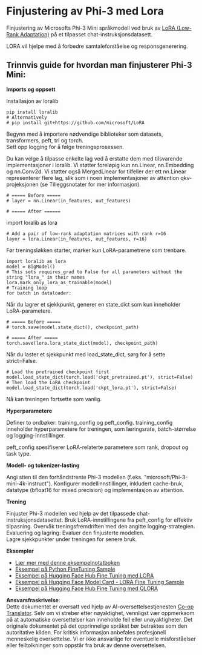 <!--
CO_OP_TRANSLATOR_METADATA:
{
  "original_hash": "50b6a55a0831b417835087d8b57759fe",
  "translation_date": "2025-05-09T20:46:25+00:00",
  "source_file": "md/03.FineTuning/FineTuning_Lora.md",
  "language_code": "no"
}
-->
# **Finjustering av Phi-3 med Lora**

Finjustering av Microsofts Phi-3 Mini språkmodell ved bruk av [LoRA (Low-Rank Adaptation)](https://github.com/microsoft/LoRA?WT.mc_id=aiml-138114-kinfeylo) på et tilpasset chat-instruksjonsdatasett.

LORA vil hjelpe med å forbedre samtaleforståelse og responsgenerering.

## Trinnvis guide for hvordan man finjusterer Phi-3 Mini:

**Imports og oppsett**

Installasjon av loralib

```
pip install loralib
# Alternatively
# pip install git+https://github.com/microsoft/LoRA

```

Begynn med å importere nødvendige biblioteker som datasets, transformers, peft, trl og torch.  
Sett opp logging for å følge treningsprosessen.

Du kan velge å tilpasse enkelte lag ved å erstatte dem med tilsvarende implementasjoner i loralib. Vi støtter foreløpig kun nn.Linear, nn.Embedding og nn.Conv2d. Vi støtter også MergedLinear for tilfeller der ett nn.Linear representerer flere lag, slik som i noen implementasjoner av attention qkv-projeksjonen (se Tilleggsnotater for mer informasjon).

```
# ===== Before =====
# layer = nn.Linear(in_features, out_features)
```

```
# ===== After ======
```

import loralib as lora

```
# Add a pair of low-rank adaptation matrices with rank r=16
layer = lora.Linear(in_features, out_features, r=16)
```

Før treningsløkken starter, marker kun LoRA-parametrene som trenbare.

```
import loralib as lora
model = BigModel()
# This sets requires_grad to False for all parameters without the string "lora_" in their names
lora.mark_only_lora_as_trainable(model)
# Training loop
for batch in dataloader:
```

Når du lagrer et sjekkpunkt, generer en state_dict som kun inneholder LoRA-parametere.

```
# ===== Before =====
# torch.save(model.state_dict(), checkpoint_path)
```  
```
# ===== After =====
torch.save(lora.lora_state_dict(model), checkpoint_path)
```

Når du laster et sjekkpunkt med load_state_dict, sørg for å sette strict=False.

```
# Load the pretrained checkpoint first
model.load_state_dict(torch.load('ckpt_pretrained.pt'), strict=False)
# Then load the LoRA checkpoint
model.load_state_dict(torch.load('ckpt_lora.pt'), strict=False)
```

Nå kan treningen fortsette som vanlig.

**Hyperparametere**

Definer to ordbøker: training_config og peft_config. training_config inneholder hyperparametere for treningen, som læringsrate, batch-størrelse og logging-innstillinger.

peft_config spesifiserer LoRA-relaterte parametere som rank, dropout og task type.

**Modell- og tokenizer-lasting**

Angi stien til den forhåndstrente Phi-3 modellen (f.eks. "microsoft/Phi-3-mini-4k-instruct"). Konfigurer modellinnstillinger, inkludert cache-bruk, datatype (bfloat16 for mixed precision) og implementasjon av attention.

**Trening**

Finjuster Phi-3 modellen ved hjelp av det tilpassede chat-instruksjonsdatasettet. Bruk LoRA-innstillingene fra peft_config for effektiv tilpasning. Overvåk treningsfremdriften med den angitte logging-strategien.  
Evaluering og lagring: Evaluer den finjusterte modellen.  
Lagre sjekkpunkter under treningen for senere bruk.

**Eksempler**
- [Lær mer med denne eksempelnotatboken](../../../../code/03.Finetuning/Phi_3_Inference_Finetuning.ipynb)  
- [Eksempel på Python FineTuning Sample](../../../../code/03.Finetuning/FineTrainingScript.py)  
- [Eksempel på Hugging Face Hub Fine Tuning med LORA](../../../../code/03.Finetuning/Phi-3-finetune-lora-python.ipynb)  
- [Eksempel på Hugging Face Model Card - LORA Fine Tuning Sample](https://huggingface.co/microsoft/Phi-3-mini-4k-instruct/blob/main/sample_finetune.py)  
- [Eksempel på Hugging Face Hub Fine Tuning med QLORA](../../../../code/03.Finetuning/Phi-3-finetune-qlora-python.ipynb)

**Ansvarsfraskrivelse**:  
Dette dokumentet er oversatt ved hjelp av AI-oversettelsestjenesten [Co-op Translator](https://github.com/Azure/co-op-translator). Selv om vi streber etter nøyaktighet, vennligst vær oppmerksom på at automatiske oversettelser kan inneholde feil eller unøyaktigheter. Det originale dokumentet på det opprinnelige språket bør betraktes som den autoritative kilden. For kritisk informasjon anbefales profesjonell menneskelig oversettelse. Vi er ikke ansvarlige for eventuelle misforståelser eller feiltolkninger som oppstår fra bruk av denne oversettelsen.
